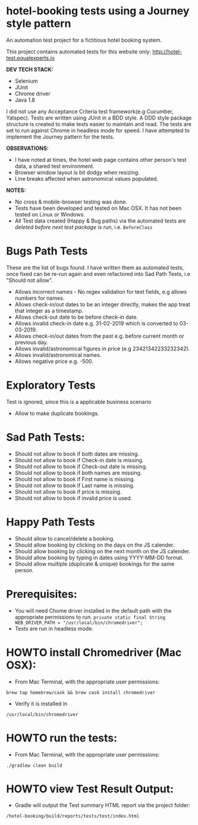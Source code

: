 # hotel-booking tests using a Journey style pattern
An automation test project for a fictitious hotel booking system.

This project contains automated tests for this website only: http://hotel-test.equalexperts.io

**DEV TECH STACK:**

- Selenium
- JUnit
- Chrome driver
- Java 1.8

I did not use any Acceptance Criteria test framework(e.g Cucumber, Yatspec).
Tests are written using JUnit in a BDD style.
A DDD style package structure is created to make tests easier to maintain and read.
The tests are set to run against Chrome in headless mode for speed.
I have attempted to implement the Journey pattern for the tests.

**OBSERVATIONS:**

- I have noted at times, the hotel web page contains other person's test data, a shared test environment.
- Browser window layout is bit dodgy when resizing.
- Line breaks affected when astronomical values populated.

**NOTES:**

- No cross & mobile-browser testing was done.
- Tests have been developed and tested on Mac OSX.  It has not been tested on Linux or Windows.
- All Test data created (Happy & Bug paths) via the automated tests are  *deleted before next test package is run*, i.e. `BeforeClass`

# Bugs Path Tests
These are the list of bugs found.  I have written them as automated tests, once fixed can be re-run again and even refactored into Sad Path Tests, i.e "Should not allow".

- Allows incorrect names - No regex validation for text fields, e.g allows numbers for names.
- Allows check-in/out dates to be an integer directly, makes the app treat that integer as a timestamp.
- Allows check-out date to be before check-in date.
- Allows invalid check-in date e.g. 31-02-2019 which is converted to 03-03-2019.
- Allows check-in/out dates from the past e.g. before current month or previous day.
- Allows invalid/astronomical figures in price (e.g 23421342233232342).
- Allows invalid/astronomical names.
- Allows negative price e.g. -500.

# Exploratory Tests
Test is ignored, since this is a applicable business scenario

- Allow to make duplicate bookings.

# Sad Path Tests:
- Should not allow to book if both dates are missing. 
- Should not allow to book if Check-in date is missing.
- Should not allow to book if Check-out date is missing.
- Should not allow to book if both names are missing.
- Should not allow to book if First name is missing.
- Should not allow to book if Last name is missing.
- Should not allow to book if price is missing.
- Should not allow to book if invalid price is used.

# Happy Path Tests
- Should allow to cancel/delete a booking.
- Should allow booking by clicking on the days on the JS calender.
- Should allow booking by clicking on the next month on the JS calender.
- Should allow booking by typing in dates using YYYY-MM-DD format.
- Should allow multiple (duplicate & unique) bookings for the same person.

# Prerequisites:
- You will need Chome driver installed in the default path with the appropriate permissions to run.
`private static final String WEB_DRIVER_PATH = "/usr/local/bin/chromedriver";`
- Tests are run in headless mode.

# HOWTO install Chromedriver (Mac OSX):
- From Mac Terminal, with the appropriate user permissions:

`brew tap homebrew/cask && brew cask install chromedriver`

- Verify it is installed in

`/usr/local/bin/chromedriver`

# HOWTO run the tests:
- From Mac Terminal, with the appropriate user permissions:

`./gradlew clean build`

# HOWTO view Test Result Output:
- Gradle will output the Test summary HTML report via the project folder:

`/hotel-booking/build/reports/tests/test/index.html`